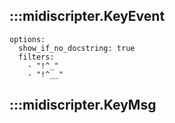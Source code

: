 ## :::midiscripter.KeyEvent
    options:
      show_if_no_docstring: true
      filters:
        - "!^_"
        - "!^__"

## :::midiscripter.KeyMsg
